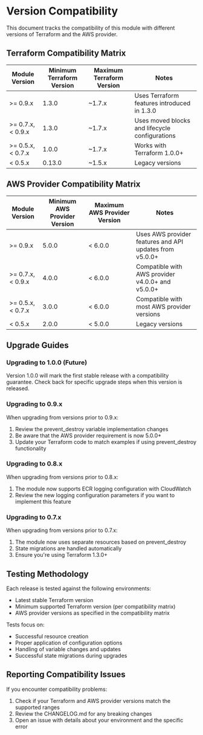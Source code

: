 # Version Compatibility

This document tracks the compatibility of this module with different versions of Terraform and the AWS provider.

## Terraform Compatibility Matrix

| Module Version | Minimum Terraform Version | Maximum Terraform Version | Notes |
|----------------|---------------------------|---------------------------|-------|
| >= 0.9.x       | 1.3.0                     | ~1.7.x                   | Uses Terraform features introduced in 1.3.0 |
| >= 0.7.x, < 0.9.x | 1.3.0                  | ~1.7.x                   | Uses moved blocks and lifecycle configurations |
| >= 0.5.x, < 0.7.x | 1.0.0                  | ~1.7.x                   | Works with Terraform 1.0.0+ |
| < 0.5.x        | 0.13.0                    | ~1.5.x                   | Legacy versions |

## AWS Provider Compatibility Matrix

| Module Version | Minimum AWS Provider Version | Maximum AWS Provider Version | Notes |
|----------------|------------------------------|------------------------------|-------|
| >= 0.9.x       | 5.0.0                        | < 6.0.0                      | Uses AWS provider features and API updates from v5.0.0+ |
| >= 0.7.x, < 0.9.x | 4.0.0                     | < 6.0.0                      | Compatible with AWS provider v4.0.0+ and v5.0.0+ |
| >= 0.5.x, < 0.7.x | 3.0.0                     | < 6.0.0                      | Compatible with most AWS provider versions |
| < 0.5.x        | 2.0.0                        | < 5.0.0                      | Legacy versions |

## Upgrade Guides

### Upgrading to 1.0.0 (Future)

Version 1.0.0 will mark the first stable release with a compatibility guarantee. Check back for specific upgrade steps when this version is released.

### Upgrading to 0.9.x

When upgrading from versions prior to 0.9.x:

1. Review the prevent_destroy variable implementation changes
2. Be aware that the AWS provider requirement is now 5.0.0+ 
3. Update your Terraform code to match examples if using prevent_destroy functionality

### Upgrading to 0.8.x

When upgrading from versions prior to 0.8.x:

1. The module now supports ECR logging configuration with CloudWatch
2. Review the new logging configuration parameters if you want to implement this feature

### Upgrading to 0.7.x

When upgrading from versions prior to 0.7.x:

1. The module now uses separate resources based on prevent_destroy
2. State migrations are handled automatically
3. Ensure you're using Terraform 1.3.0+

## Testing Methodology

Each release is tested against the following environments:

- Latest stable Terraform version
- Minimum supported Terraform version (per compatibility matrix)
- AWS provider versions as specified in the compatibility matrix

Tests focus on:

- Successful resource creation
- Proper application of configuration options
- Handling of variable changes and updates
- Successful state migrations during upgrades

## Reporting Compatibility Issues

If you encounter compatibility problems:

1. Check if your Terraform and AWS provider versions match the supported ranges
2. Review the CHANGELOG.md for any breaking changes
3. Open an issue with details about your environment and the specific error